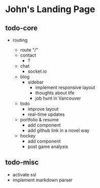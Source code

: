 # John's Landing Page

## todo-core

- routing

  - route "/"
  - contact
    - ?
  - chat
    - socket.io
  - blog
    - sidebar
      - implement responsive layout
      - thoughts about life
      - job hunt in Vancouver
  - todo
    - improve layout
    - real-time updates
  - portfolio & resume
    - add component
    - add github link in a novel way
  - hockey
    - add component
    - post game analysis

## todo-misc

- activate ssl
- implement markdown parser
